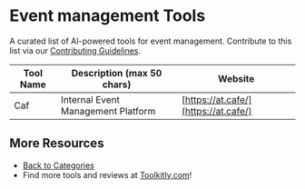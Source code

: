 # Event management Tools

A curated list of AI-powered tools for event management. Contribute to this list via our [Contributing Guidelines](../CONTRIBUTING.md).

| Tool Name | Description (max 50 chars) | Website |
|-----------|----------------------------|---------|
| Caf | Internal Event Management Platform | [https://at.cafe/](https://at.cafe/) |

## More Resources
- [Back to Categories](https://github.com/ToolkitlyAI/awesome-ai-tools/blob/master/README.md)
- Find more tools and reviews at [Toolkitly.com](https://toolkitly.com)!
